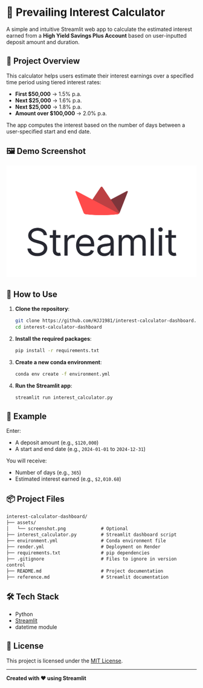 # 🧮 Prevailing Interest Calculator

A simple and intuitive Streamlit web app to calculate the estimated interest earned from a **High Yield Savings Plus Account** based on user-inputted deposit amount and duration.

## 📌 Project Overview

This calculator helps users estimate their interest earnings over a specified time period using tiered interest rates:

- **First $50,000** → 1.5% p.a.
- **Next $25,000** → 1.6% p.a.
- **Next $25,000** → 1.8% p.a.
- **Amount over $100,000** → 2.0% p.a.

The app computes the interest based on the number of days between a user-specified start and end date.

## 🖼️ Demo Screenshot

![Screenshot](assets/screenshot.png)

## 🚀 How to Use

1. **Clone the repository**:
   ```bash
   git clone https://github.com/HJJ1981/interest-calculator-dashboard.git
   cd interest-calculator-dashboard
   ```

2. **Install the required packages**:
   ```bash
   pip install -r requirements.txt
   ```

3. **Create a new conda environment**:
   ```bash
   conda env create -f environment.yml
   ```

3. **Run the Streamlit app**:
   ```bash
   streamlit run interest_calculator.py
   ```

## 🧪 Example

Enter:
- A deposit amount (e.g., `$120,000`)
- A start and end date (e.g., `2024-01-01` to `2024-12-31`)

You will receive:
- Number of days (e.g., `365`)
- Estimated interest earned (e.g., `$2,010.68`)

## 📦 Project Files

```
interest-calculator-dashboard/
├── assets/
│   └── screenshot.png             # Optional
├── interest_calculator.py         # Streamlit dashboard script
├── environment.yml                # Conda environment file
├── render.yml                     # Deployment on Render        
├── requirements.txt               # pip dependencies
├── .gitignore                     # Files to ignore in version control
├── README.md                      # Project documentation
├── reference.md                   # Streamlit documentation
```

## 🛠️ Tech Stack

- Python
- [Streamlit](https://streamlit.io/)
- datetime module

## 📎 License

This project is licensed under the [MIT License](LICENSE).

---

**Created with ❤️ using Streamlit**
